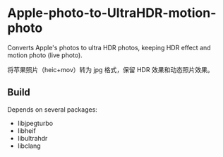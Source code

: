 # Apple-photo-to-UltraHDR-motion-photo

Converts Apple's photos to ultra HDR photos, keeping HDR effect and motion photo (live photo).

将苹果照片（heic+mov）转为 jpg 格式，保留 HDR 效果和动态照片效果。

## Build

Depends on several packages:
- libjpegturbo
- libheif
- libultrahdr
- libclang
